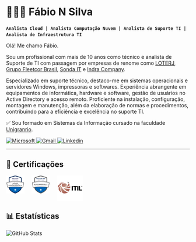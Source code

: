 # 👩🏻‍💻 Fábio N Silva

**`Analista Cloud | Analista Computação Nuvem | Analista de Suporte TI | Analista de Infraestrutura TI `**

Olá! Me chamo Fábio.

Sou um profissional com mais de 10 anos como técnico e analista de Suporte de TI com passagem por empresas de renome como [LOTERJ](https://www.loterj.rj.gov.br), [Grupo Fleetcor Brasil](https://www.semparar.com.br), [Sonda IT](https://www.sonda.com/pt) e [Indra Company](https://www.minsait.com/pt). 

Especializado em suporte técnico, destaco-me em sistemas operacionais e servidores Windows, impressoras e softwares. Experiência abrangente em equipamentos de informática, hardware e software, gestão de usuários no Active Directory e acesso remoto. Proficiente na instalação, configuração, montagem e manutenção, além da elaboração de normas e procedimentos, contribuindo para a eficiência e excelência no suporte TI.

✅ Sou formado em Sistemas da Informação cursado na faculdade [Unigranrio](https://unigranrio.edu.br/).

</p>
</p>
</p>
<p align="left">
            <a href="https://learn.microsoft.com/pt-br/users/fabioceno">
        <img 
            alt="Microsoft" 
            title="Me siga no Microsoft Learning" 
            src="https://img.icons8.com/?size=48&id=YJfJ0JM5Imsj&format=png" height="30" width="45"
        />
    </a>        
        <a href="mailto:fnsilva.ti@gmail.com">
        <img 
            alt="Gmail" 
            title="Contato" 
            src="https://img.shields.io/badge/-Gmail-%23333?style=for-the-badge&logo=gmail&logoColor=white"
        />
    </a>
    <a href="https://www.linkedin.com/in/fabio-nepomuceno">
        <img 
            alt="Linkedin" 
            title="Envie um Convite!" 
            src="https://img.shields.io/badge/-LinkedIn-%230077B5?style=for-the-badge&logo=linkedin&logoColor=white" target="_blank"
        />
    </a>
</p>

---

## 🤖 Certificações

<img 
    align="left" 
    alt="Azure Fundamentals"
    title="Microsoft Azure Fundamentals" 
    width="50px" 
    style="padding-right: 20px;" 
    src="https://github.com/fabioceno/img/blob/14fa87bab48b8e8f87185f604ac5a2ebfdf8681e/AZ900.png" 
/>
<img 
    align="left" 
    alt="365 Fundamentals" 
    title="Microsoft 365 Fundamentals"
    width="50px" 
    style="padding-right: 20px;" 
    src="https://github.com/fabioceno/img/blob/14fa87bab48b8e8f87185f604ac5a2ebfdf8681e/Ms900.png" 
/>
<img 
    align="left" 
    alt="Itil v3" 
    title="Itil v3 Foundations"
    width="70px" 
    style="padding-right: 10px;" 
    src="https://github.com/fabioceno/img/blob/14e9da7c207bc5d8a9154cb9be539fc3b5adccfb/Itil-v3.png" 
/>

<br/>
<br/>
<br/>
<br/>

## 📊 Estatísticas

<p>
  <img 
    align="left" 
    alt="GitHub Stats" 
    height="200" 
    style="padding-right: 10px;" 
    src="https://github-readme-stats.vercel.app/api?username=fabioceno&show_icons=true&theme=tokyonight&include_all_commits=true&locale=pt-br" 
  />

</p>
